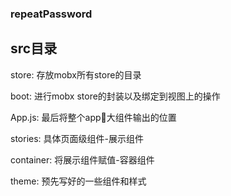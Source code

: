 ### repeatPassword


## src目录

store: 存放mobx所有store的目录

boot: 进行mobx store的封装以及绑定到视图上的操作

App.js: 最后将整个app大组件输出的位置

stories: 具体页面级组件-展示组件

container: 将展示组件赋值-容器组件

theme: 预先写好的一些组件和样式


